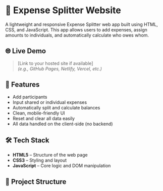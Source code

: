 # 💸 Expense Splitter Website

A lightweight and responsive Expense Splitter web app built using HTML, CSS, and JavaScript. This app allows users to add expenses, assign amounts to individuals, and automatically calculate who owes whom.

## 🌐 Live Demo

> [Link to your hosted site if available]  
> *(e.g., GitHub Pages, Netlify, Vercel, etc.)*

## 🎯 Features

- Add participants
- Input shared or individual expenses
- Automatically split and calculate balances
- Clean, mobile-friendly UI
- Reset and clear all data easily
- All data handled on the client-side (no backend)

## 🛠️ Tech Stack

- **HTML5** – Structure of the web page  
- **CSS3** – Styling and layout  
- **JavaScript** – Core logic and DOM manipulation  

## 📁 Project Structure

